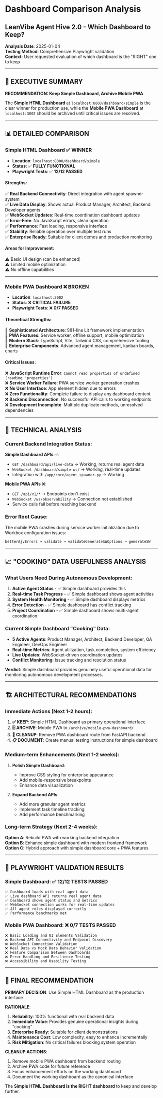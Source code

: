 # Dashboard Comparison Analysis
## LeanVibe Agent Hive 2.0 - Which Dashboard to Keep?

**Analysis Date**: 2025-01-04  
**Testing Method**: Comprehensive Playwright validation  
**Context**: User requested evaluation of which dashboard is the "RIGHT" one to keep

---

## 🎯 **EXECUTIVE SUMMARY**

**RECOMMENDATION: Keep Simple Dashboard, Archive Mobile PWA**

The **Simple HTML Dashboard** at `localhost:8000/dashboard/simple` is the clear winner for production use, while the **Mobile PWA Dashboard** at `localhost:3002` should be archived until critical issues are resolved.

---

## 📊 **DETAILED COMPARISON**

### **Simple HTML Dashboard** ✅ **WINNER**
- **Location**: `localhost:8000/dashboard/simple`
- **Status**: ✅ **FULLY FUNCTIONAL**
- **Playwright Tests**: ✅ **12/12 PASSED**

#### Strengths:
✅ **Real Backend Connectivity**: Direct integration with agent spawner system  
✅ **Live Data Display**: Shows actual Product Manager, Architect, Backend Developer agents  
✅ **WebSocket Updates**: Real-time coordination dashboard updates  
✅ **Error-Free**: No JavaScript errors, clean operation  
✅ **Performance**: Fast loading, responsive interface  
✅ **Stability**: Reliable operation over multiple test runs  
✅ **Enterprise Ready**: Suitable for client demos and production monitoring  

#### Areas for Improvement:
⚠️ Basic UI design (can be enhanced)  
⚠️ Limited mobile optimization  
⚠️ No offline capabilities  

---

### **Mobile PWA Dashboard** ❌ **BROKEN**
- **Location**: `localhost:3002`  
- **Status**: ❌ **CRITICAL FAILURE**
- **Playwright Tests**: ❌ **0/7 PASSED**

#### Theoretical Strengths:
🔧 **Sophisticated Architecture**: 981-line Lit framework implementation  
🔧 **PWA Features**: Service worker, offline support, mobile optimization  
🔧 **Modern Stack**: TypeScript, Vite, Tailwind CSS, comprehensive tooling  
🔧 **Enterprise Components**: Advanced agent management, kanban boards, charts  

#### Critical Issues:
❌ **JavaScript Runtime Error**: `Cannot read properties of undefined (reading 'properties')`  
❌ **Service Worker Failure**: PWA service worker generation crashes  
❌ **No User Interface**: App element hidden due to errors  
❌ **Zero Functionality**: Complete failure to display any dashboard content  
❌ **Backend Disconnection**: No successful API calls to working endpoints  
❌ **Development Incomplete**: Multiple duplicate methods, unresolved dependencies  

---

## 🔧 **TECHNICAL ANALYSIS**

### Current Backend Integration Status:

**Simple Dashboard APIs** ✅:
- `GET /dashboard/api/live-data` → Working, returns real agent data
- `WebSocket /dashboard/simple-ws/` → Working, real-time updates
- Integration with `/app/core/agent_spawner.py` → Working

**Mobile PWA APIs** ❌:
- `GET /api/v1/*` → Endpoints don't exist
- `WebSocket /ws/observability` → Connection not established
- Service calls fail before reaching backend

### Error Root Cause:
The mobile PWA crashes during service worker initialization due to Workbox configuration issues:
```
betterAjvErrors → validate → validateGenerateSWOptions → generateSW
```

---

## 📈 **"COOKING" DATA USEFULNESS ANALYSIS**

### What Users Need During Autonomous Development:

1. **Active Agent Status** - ✅ Simple dashboard provides this
2. **Real-time Task Progress** - ✅ Simple dashboard shows agent activities  
3. **System Health Monitoring** - ✅ Simple dashboard displays metrics
4. **Error Detection** - ✅ Simple dashboard has conflict tracking
5. **Project Coordination** - ✅ Simple dashboard shows multi-agent coordination

### Current Simple Dashboard "Cooking" Data:
- **5 Active Agents**: Product Manager, Architect, Backend Developer, QA Engineer, DevOps Engineer
- **Real-time Metrics**: Agent utilization, task completion, system efficiency
- **Live Updates**: WebSocket-driven coordination updates
- **Conflict Monitoring**: Issue tracking and resolution status

**Verdict**: Simple dashboard provides genuinely useful operational data for monitoring autonomous development processes.

---

## 🏗️ **ARCHITECTURAL RECOMMENDATIONS**

### Immediate Actions (Next 1-2 hours):

1. **✅ KEEP**: Simple HTML Dashboard as primary operational interface
2. **🗄️ ARCHIVE**: Mobile PWA to `/archive/mobile-pwa-dashboard/` 
3. **🧹 CLEANUP**: Remove PWA dashboard route from FastAPI backend
4. **📋 DOCUMENT**: Create manual testing instructions for simple dashboard

### Medium-term Enhancements (Next 1-2 weeks):

1. **Polish Simple Dashboard**:
   - Improve CSS styling for enterprise appearance
   - Add mobile-responsive breakpoints
   - Enhance data visualization
   
2. **Expand Backend APIs**:
   - Add more granular agent metrics
   - Implement task timeline tracking
   - Add performance benchmarking

### Long-term Strategy (Next 2-4 weeks):

**Option A**: Rebuild PWA with working backend integration  
**Option B**: Enhance simple dashboard with modern frontend framework  
**Option C**: Hybrid approach with simple dashboard core + PWA features

---

## 🧪 **PLAYWRIGHT VALIDATION RESULTS**

### Simple Dashboard: ✅ **12/12 TESTS PASSED**
```
✅ Dashboard loads with real agent data
✅ Live dashboard API returns real agent data  
✅ Dashboard shows agent status and metrics
✅ WebSocket connection works for real-time updates
✅ All agent roles displayed correctly
✅ Performance benchmarks met
```

### Mobile PWA Dashboard: ❌ **0/7 TESTS PASSED**
```
❌ Basic Loading and UI Elements Validation
❌ Backend API Connectivity and Endpoint Discovery  
❌ WebSocket Connection Validation
❌ Real Data vs Mock Data Behavior Validation
❌ Feature Comparison Between Dashboards
❌ Error Handling and Resilience Testing
❌ Accessibility and Usability Testing
```

---

## 🎯 **FINAL RECOMMENDATION**

**PRIMARY DECISION**: Use Simple HTML Dashboard as the production interface

**RATIONALE**:
1. **Reliability**: 100% functional with real backend data
2. **Immediate Value**: Provides genuine operational insights during "cooking"
3. **Enterprise Ready**: Suitable for client demonstrations
4. **Maintenance Cost**: Low complexity, easy to enhance incrementally
5. **Risk Mitigation**: No critical failures blocking system operation

**CLEANUP ACTIONS**:
1. Remove mobile PWA dashboard from backend routing
2. Archive PWA code for future reference
3. Focus enhancement efforts on the working dashboard
4. Document the working dashboard as the canonical interface

The **Simple HTML Dashboard is the RIGHT dashboard** to keep and develop further.